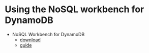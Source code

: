 # Using the NoSQL workbench for DynamoDB<a name="Using.Workbench"></a>

* NoSQL Workbench for DynamoDB
  * [download ](https://docs.aws.amazon.com/amazondynamodb/latest/developerguide/workbench.settingup.html)
  * [guide](workbench.md)